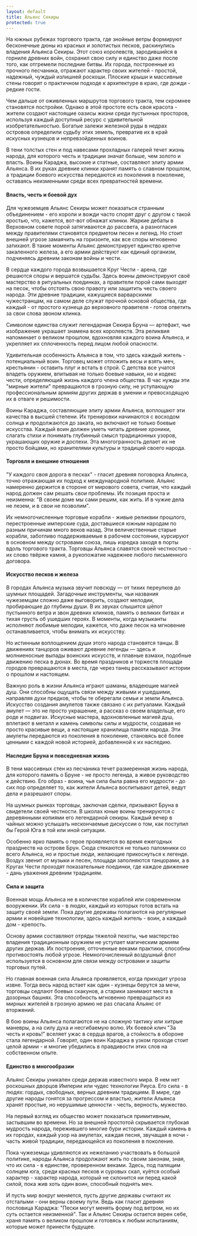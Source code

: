 ```yaml
---
layout: default
title: Альянс Секиры
protected: true
---
```


На южных рубежах торгового тракта, где знойные ветры формируют бесконечные дюны из красных и золотистых песков, раскинулись владения Альянса Секиры. Этот союз королевств, зародившийся в горниле древних войн, сохранил свою силу и единство даже после того, как отгремели последние битвы. Их города, построенные из прочного песчаника, отражают характер своих жителей - простой, надежный, чуждый излишней роскоши. Плоские крыши и массивные стены говорят о практичном подходе к архитектуре в краю, где дожди - редкие гости.

Чем дальше от оживленных маршрутов торгового тракта, тем скромнее становятся постройки. Однако в этой простоте есть своя красота - жители создают настоящие оазисы жизни среди пустынных просторов, используя каждый доступный ресурс с удивительной изобретательностью. Богатые залежи железной руды в недрах островов определили судьбу этих земель, превратив их в край искусных кузнецов и непревзойденных воинов.

В тени толстых стен и под навесами прохладных галерей течет жизнь народа, для которого честь и традиции значат больше, чем золото и власть. Воины Караджа, высокие и статные, составляют элиту армии Альянса. В их руках древние клинки хранят память о славном прошлом, а традиции боевого искусства передаются из поколения в поколение, оставаясь неизменными среди всех превратностей времени.

#### Власть, честь и боевой дух

Для чужеземцев Альянс Секиры может показаться странным объединением - его короли и вожди часто спорят друг с другом с такой яростью, что, кажется, вот-вот обнажат клинки. Жаркие дебаты в Верховном совете порой затягиваются до рассвета, а разногласия между правителями становятся предметом песен и легенд. Но стоит внешней угрозе замаячить на горизонте, как все споры мгновенно затихают. В такие моменты Альянс демонстрирует единство крепче закаленного железа, а его армии действуют как единый организм, подчиняясь древним законам войны и чести.

В сердце каждого города возвышается Круг Чести - арена, где решаются споры и вершатся судьбы. Здесь воины демонстрируют своё мастерство в ритуальных поединках, а правители порой сами выходят на песок, чтобы отстоять свою правоту или защитить честь своего народа. Эти древние традиции, кажущиеся варварскими чужестранцам, на самом деле служат прочной основой общества, где каждый - от простого кузнеца до верховного правителя - готов ответить за свои слова звоном клинка.

Символом единства служит легендарная Секира Бруна — артефакт, чье изображение украшает знамена всех королевств. Эта реликвия напоминает о великом прошлом, вдохновляя каждого воина Альянса, и укрепляет их сплоченность перед лицом любой опасности.

Удивительная особенность Альянса в том, что здесь каждый житель - потенциальный воин. Торговец может отложить весы и взять меч, крестьянин - оставить плуг и встать в строй. С детства все учатся владеть оружием, впитывая не только боевые навыки, но и кодекс чести, определяющий жизнь каждого члена общества. В час нужды эти "мирные жители" превращаются в грозную силу, не уступающую профессиональным армиям других держав в умении и превосходящую их в отваге и решимости.

Воины Караджа, составляющие элиту армии Альянса, воплощают эти качества в высшей степени. Их тренировки начинаются с восходом солнца и продолжаются до заката, но включают не только боевые искусства. Каждый воин должен уметь читать древние хроники, слагать стихи и понимать глубинный смысл традиционных узоров, украшающих оружие и доспехи. Эта многогранность делает их не просто бойцами, но хранителями культуры и традиций своего народа.

#### Торговля и внешние отношения

"У каждого своя дорога в песках" - гласит древняя поговорка Альянса, точно отражающая их подход к международной политике. Альянс намеренно держится в стороне от мирового совета, считая, что каждый народ должен сам решать свои проблемы. Их позиция проста и неизменна: "В своем доме мы сами решим, как жить. И в чужие дела не лезем, и в свои не позволим".

Их немногочисленные торговые корабли - живые реликвии прошлого, перестроенные имперские суда, доставшиеся южным народам по разным причинам много веков назад. Эти величественные старые корабли, заботливо поддерживаемые в рабочем состоянии, курсируют в основном между островами союза, лишь изредка заходя в порты вдоль торгового тракта. Торговцы Альянса славятся своей честностью - их слово твёрже камня, а рукопожатие надежнее любого письменного договора.

#### Искусство песков и железа

В городах Альянса музыка звучит повсюду — от тихих переулков до шумных площадей. Загадочные инструменты, чьи названия чужеземцам сложно даже выговорить, создают мелодии, пробирающие до глубины души. В их звуках слышится шёпот пустынного ветра и звон древних клинков, память о великих битвах и тихая грусть об ушедших героях. В моменты, когда музыканты исполняют любимые мелодии, кажется, что даже песок на мгновение останавливается, чтобы внимать их искусству.

Но истинным воплощением души этого народа становятся танцы. В движениях танцоров оживают древние легенды — здесь и молниеносные выпады воинских искусств, и плавные взмахи, подобные движению песка в дюнах. Во время праздников и торжеств площади городов превращаются в места, где через танец рассказывают истории о прошлом и настоящем.

Важную роль в жизни Альянса играют шаманы, владеющие магией душ. Они способны ощущать связи между живыми и ушедшими, направляя духи предков, чтобы те оберегали семьи и земли Альянса. Искусство создания амулетов также связано с их ритуалами. Каждый амулет — это не просто украшение, а рассказ о своем владельце, его роде и подвигах. Искусные мастера, вдохновленные магией душ, вплетают в металл и камень символы силы и мудрости, создавая не просто красивые вещи, а настоящие хранилища памяти народа. Эти амулеты передаются из поколения в поколение, становясь всё более ценными с каждой новой историей, добавленной к их наследию.

#### Наследие Бруна и повседневная жизнь

В тени массивных стен из песчаника течет размеренная жизнь народа, для которого память о Бруне - не просто легенда, а живое руководство к действию. Его образ - воина, чья сила была равна его мудрости - до сих пор определяет то, как жители Альянса воспитывают детей, ведут дела и разрешают споры.

На шумных рынках торговцы, заключая сделки, призывают Бруна в свидетели своей честности. В школах юные воины тренируются с деревянными копиями его легендарной секиры. Каждый вечер в чайных можно услышать нескончаемые дискуссии о том, как поступил бы Герой Юга в той или иной ситуации.

Особенно ярко память о герое проявляется во время ежегодных празднеств на острове Брун. Сюда стекаются не только паломники со всего Альянса, но и простые люди, желающие прикоснуться к легенде. Воздух звенит от музыки и песен, площади заполняются танцорами, а в Кругах Чести проходят показательные поединки, где каждое движение - дань уважения древним традициям.

#### Сила и защита

Военная мощь Альянса не в количестве кораблей или современном вооружении. Их сила - в людях, каждый из которых готов встать на защиту своей земли. Пока другие державы полагаются на регулярные армии и новейшие технологии, здесь каждый житель - воин, а каждый дом - крепость.

Основу армии составляют отряды тяжелой пехоты, чье мастерство владения традиционным оружием не уступает магическим армиям других держав. Их построения, отточенные веками практики, способны противостоять любой угрозе. Немногочисленный воздушный флот используется в основном для связи между островами и защиты торговых путей.

Но главная военная сила Альянса проявляется, когда приходит угроза извне. Тогда весь народ встает как один - кузнецы берутся за мечи, торговцы седлают боевых скакунов, а старики занимают места в дозорных башнях. Эта способность мгновенно превращаться из мирных жителей в грозную армию не раз спасала Альянс от вторжений.

В бою воины Альянса полагаются не на сложную тактику или хитрые маневры, а на силу духа и несгибаемую волю. Их боевой клич "За честь и кровь!" вселяет ужас в сердца врагов, а стойкость в обороне стала легендарной. Говорят, один воин Караджа в узком проходе стоит целой армии - и многие убедились в правдивости этих слов на собственном опыте.

#### Единство в многообразии

Альянс Секиры уникален среди держав известного мира. В нем нет роскошных дворцов Империи или чудес технологии Риуса. Его сила - в людях: гордых, свободных, верных древним традициям. В мире, где другие народы гонятся за прогрессом и властью, жители Альянса хранят простые, но нерушимые ценности - честь, верность, мужество.

На первый взгляд их общество может показаться примитивным, застывшим во времени. Но за внешней простотой скрывается глубокая мудрость народа, пережившего многие бури истории. Каждый камень в их городах, каждый узор на амулетах, каждая песня, звучащая в ночи - часть живой традиции, передающейся из поколения в поколение.

Пока чужеземцы удивляются их нежеланию участвовать в большой политике, народы Альянса продолжают жить по своим законам, зная, что их сила - в единстве, проверенном веками. Здесь, под палящим солнцем юга, среди красных песков и суровых скал, куётся особый характер - характер народа, который не склонится ни перед какой силой, пока жив хоть один воин, способный поднять меч.

И пусть мир вокруг меняется, пусть другие державы считают их отсталыми - они верны своему пути. Ведь как гласит древняя пословица Караджа: "Пески могут менять форму под ветром, но их суть остается неизменной". Так и Альянс Секиры остается верен себе, храня память о великом прошлом и готовясь к любым испытаниям, которые может принести будущее.